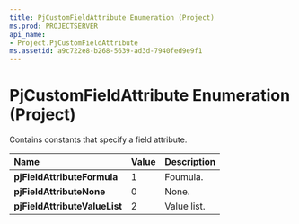```yaml
---
title: PjCustomFieldAttribute Enumeration (Project)
ms.prod: PROJECTSERVER
api_name:
- Project.PjCustomFieldAttribute
ms.assetid: a9c722e8-b268-5639-ad3d-7940fed9e9f1
---
```



# PjCustomFieldAttribute Enumeration (Project)

Contains constants that specify a field attribute.



|**Name**|**Value**|**Description**|
|:-----|:-----|:-----|
|**pjFieldAttributeFormula**|1|Foumula.|
|**pjFieldAttributeNone**|0|None.|
|**pjFieldAttributeValueList**|2|Value list.|

